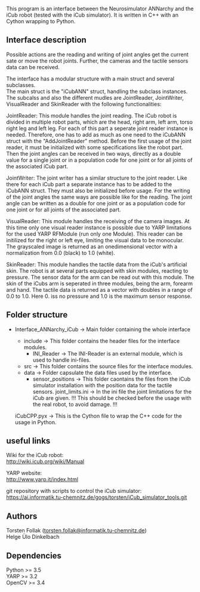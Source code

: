 This program is an interface between the Neurosimulator ANNarchy and the iCub robot (tested with the iCub simulator). It is written in C++ with an Cython wrapping to Python.


## Interface description
Possible actions are the reading and writing of joint angles get the current sate or move the robot joints. Further, the cameras and the tactile sensors data can be received.  

The interface has a modular structure with a main struct and several subclasses.  
The main struct is the "iCubANN" struct, handling the subclass instances. The subcalss and also the different mudles are JointReader, JointWriter, VisualReader and SkinReader with the following functionalities:  

JointReader:
    This module handles the joint reading. The iCub robot is divided in multiple robot parts, which are the head, right arm, left arm, torso right leg and left leg. For each of this part a seperate joint reader instance is needed.  Therefore, one has to add as much as one need to the iCubANN struct with the "AddJointReader" method. Before the first usage of the joint reader, it must be initialized with some specifications like the robot part. Then the joint angles can be received in two ways, directly as a double value for a single joint or in a population code for one joint or for all joints of the associated iCub part.  

JointWriter:
    The joint writer has a similar structure to the joint reader. Like there for each iCub part a separate instance has to be added to the iCubANN struct. They must also be initialized before usage. For the writing of the joint angles the same ways are possible like for the reading. The joint angle can be written as a double for one joint or as a population code for one joint or for all joints of the associated part. 

VisualReader:
    This module handles the receiving of the camera images. At this time only one visual reader instance is possible due to YARP limitations for the used YARP RFModule (run only one Module). This reader can be initilized for the right or left eye, limiting the visual data to be monocular. The grayscaled image is returned as an onedimensional vector with a normalization from 0.0 (black) to 1.0 (white).

SkinReader:
    This module handles the tactile data from the iCub's artificial skin. The robot is at several parts equipped with skin modules, reacting to pressure. The sensor data for the arm can be read out with this module. The skin of the iCubs arm is seperated in three modules, being the arm, forearm and hand. The tactile data is returned as a vector with doubles in a range of 0.0 to 1.0. Here 0. iss no pressure and 1.0 is the maximum sensor response.


## Folder structure
- Interface_ANNarchy_iCub -> Main folder containing the whole interface
    - include -> This folder contains the header files for the interface modules.
        - INI_Reader -> The INI-Reader is an external module, which is used to handle ini-files.
    - src -> This folder contains the source files for the interface modules.
    - data -> Folder capsulate the data files used by the interface.
        - sensor_positions -> This folder caontains the files from the iCub simulator installation with the position data for the tactile sensors.
        joint_limits.ini -> In the ini file the joint limitations for the iCub are given. 
                            !!! This should be checked before the usage with the real robot, to avoid damage. !!!

    iCubCPP.pyx -> This is the Cython file to wrap the C++ code for the usage in Python.


## useful links
Wiki for the iCub robot:  
http://wiki.icub.org/wiki/Manual  

YARP website:  
http://www.yarp.it/index.html  

git repository with scripts to control the iCub simulator:  
https://ai.informatik.tu-chemnitz.de/gogs/torsten/iCub_simulator_tools.git  


## Authors
Torsten Follak (torsten.follak@informatik.tu-chemnitz.de)  
Helge Ülo Dinkelbach  

## Dependencies
Python  >= 3.5  
YARP    >= 3.2  
OpenCV  >= 3.4  
